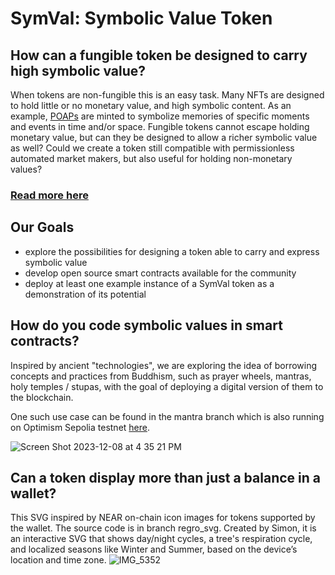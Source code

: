 # SymVal: Symbolic Value Token
## How can a fungible token be designed to carry high symbolic value?
When tokens are non-fungible this is an easy task. Many NFTs are designed to hold little or no monetary value, and high symbolic content.
As an example, [POAPs](https://poap.xyz/about-the-protocol) are minted to symbolize memories of specific moments and events in time and/or space.
Fungible tokens cannot escape holding monetary value, but can they be designed to allow a richer symbolic value as well?
Could we create a token still compatible with permissionless automated market makers, but also useful for holding non-monetary values?

### [Read more here](https://symval.gitbook.io/info/)


## Our Goals
* explore the possibilities for designing a token able to carry and express symbolic value
* develop open source smart contracts available for the community
* deploy at least one example instance of a SymVal token as a demonstration of its potential

## How do you code symbolic values in smart contracts?
Inspired by ancient "technologies", we are exploring the idea of borrowing concepts and practices from Buddhism, such as prayer wheels, mantras, holy temples / stupas, with the goal of deploying a digital version of them to the blockchain.

One such use case can be found in the mantra branch which is also running on Optimism Sepolia testnet [here](https://steep-resonance-9408.on.fleek.co/).

![Screen Shot 2023-12-08 at 4 35 21 PM](https://github.com/lenara/symval/assets/37850208/b28feb90-17f2-407e-8af3-77d2f90af997)

## Can a token display more than just a balance in a wallet?
This SVG inspired by NEAR on-chain icon images for tokens supported by the wallet. The source code is in branch regro_svg. Created by Simon, it is an interactive SVG that shows day/night cycles, a tree's respiration cycle, and localized seasons like Winter and Summer, based on the device’s location and time zone.
![IMG_5352](https://github.com/lenara/symval/assets/37850208/6f3e922c-5bc9-4c70-babf-85574d45cdbe)

